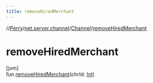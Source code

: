 ```yaml
---
title: removeHiredMerchant
---
```

//[Perry](../../../index.html)/[net.server.channel](../index.html)/[Channel](index.html)/[removeHiredMerchant](remove-hired-merchant.html)



# removeHiredMerchant



[jvm]\
fun [removeHiredMerchant](remove-hired-merchant.html)(chrId: [Int](https://kotlinlang.org/api/latest/jvm/stdlib/kotlin/-int/index.html))





